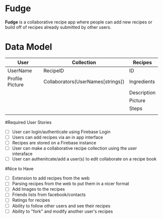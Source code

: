 # Fudge
**Fudge** is a collaborative recipe app where people can add new recipes or build off of recipes already submitted by other users.

# Data Model

| User|    Collection | Recipes |
--------- | ----------| ---------|
UserName  |  RecipeID | ID
Profile Picture| Collaborators(UserNames[strings]) | Ingredients
	|     | Description
	|     | Picture
	|     | Steps
	|     |  				
#Required User Stories 
- [ ] User can login/authenticate using Firebase Login
- [ ] Users can add recipes via an in app interface
- [ ] Recipes are stored on a Firebase instance
- [ ] User can make a collaborative recipe collection using the user interaface
- [ ] User can authenitcate/add a user(s) to edit collaborate on a recipe book

#Nice to Have
- [ ] Extension to add recipes from the web
- [ ] Parsing recipes from the web to put them in a nicer format
- [ ] Add Images to the recipes
- [ ] Friends lists from facebook/contacts
- [ ] Ratings for recipes
- [ ] Ability to follow other users and see their recipes
- [ ] Ability to "fork" and modify another user's recipes
